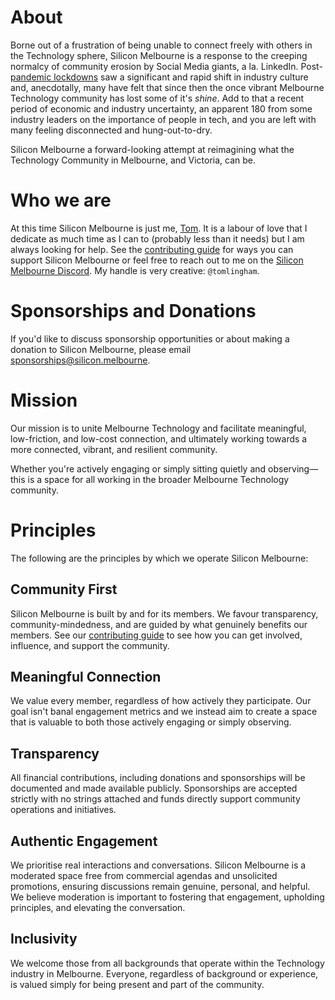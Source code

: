 # About

Borne out of a frustration of being unable to connect freely with others in the Technology sphere, Silicon Melbourne is a response to the creeping normalcy of community erosion by Social Media giants, a la. LinkedIn. Post-[pandemic lockdowns](https://en.wikipedia.org/wiki/COVID-19_pandemic_in_Victoria) saw a significant and rapid shift in industry culture and, anecdotally, many have felt that since then the once vibrant Melbourne Technology community has lost some of it's *shine*. Add to that a recent period of economic and industry uncertainty, an apparent 180 from some industry leaders on the importance of people in tech, and you are left with many feeling disconnected and hung-out-to-dry.

Silicon Melbourne a forward-looking attempt at reimagining what the Technology Community in Melbourne, and Victoria, can be.

# Who we are

At this time Silicon Melbourne is just me, [Tom](https://tomlingham.com/). It is a labour of love that I dedicate as much time as I can to (probably less than it needs) but I am always looking for help. See the [contributing guide](./contributing/01-getting-started.md) for ways you can support Silicon Melbourne or feel free to reach out to me on the [Silicon Melbourne Discord](https://silicon.melbourne/). My handle is very creative: `@tomlingham`.

# Sponsorships and Donations

If you'd like to discuss sponsorship opportunities or about making a donation to Silicon Melbourne, please email [sponsorships@silicon.melbourne](mailto:sponsorships@silicon.melbourne).

# Mission

Our mission is to unite Melbourne Technology and facilitate meaningful, low-friction, and low-cost connection, and ultimately working towards a more connected, vibrant, and resilient community.

Whether you're actively engaging or simply sitting quietly and observing—this is a space for all working in the broader Melbourne Technology community.

# Principles

The following are the principles by which we operate Silicon Melbourne:

## Community First

Silicon Melbourne is built by and for its members. We favour transparency, community-mindedness, and are guided by what genuinely benefits our members. See our [contributing guide](./contributing/01-getting-started.md) to see how you can get involved, influence, and support the community.

## Meaningful Connection

We value every member, regardless of how actively they participate. Our goal isn't banal engagement metrics and we instead aim to create a space that is valuable to both those actively engaging or simply observing.

## Transparency

All financial contributions, including donations and sponsorships will be documented and made available publicly. Sponsorships are accepted strictly with no strings attached and funds directly support community operations and initiatives.

## Authentic Engagement

We prioritise real interactions and conversations. Silicon Melbourne is a moderated space free from commercial agendas and unsolicited promotions, ensuring discussions remain genuine, personal, and helpful. We believe moderation is important to fostering that engagement, upholding principles, and elevating the conversation.

## Inclusivity

We welcome those from all backgrounds that operate within the Technology industry in Melbourne. Everyone, regardless of background or experience, is valued simply for being present and part of the community.